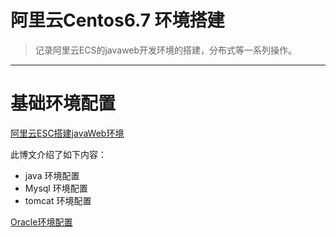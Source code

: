 # 阿里云Centos6.7 环境搭建
> 记录阿里云ECS的javaweb开发环境的搭建，分布式等一系列操作。
   ----
   
   
# 基础环境配置
[阿里云ESC搭建javaWeb环境](http://blog.csdn.net/qq_15807167/article/details/70941644)

此博文介绍了如下内容：
* java 环境配置
* Mysql 环境配置
* tomcat 环境配置

[Oracle环境配置](http://www.cnblogs.com/crazyMyWay/articles/4371984.html)
